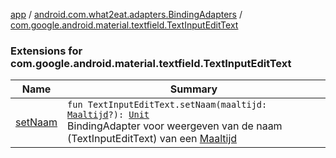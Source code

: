 [app](../../index.md) / [android.com.what2eat.adapters.BindingAdapters](../index.md) / [com.google.android.material.textfield.TextInputEditText](./index.md)

### Extensions for com.google.android.material.textfield.TextInputEditText

| Name | Summary |
|---|---|
| [setNaam](set-naam.md) | `fun TextInputEditText.setNaam(maaltijd: `[`Maaltijd`](../../android.com.what2eat.model/-maaltijd/index.md)`?): `[`Unit`](https://kotlinlang.org/api/latest/jvm/stdlib/kotlin/-unit/index.html)<br>BindingAdapter voor weergeven van de naam (TextInputEditText) van een [Maaltijd](../../android.com.what2eat.model/-maaltijd/index.md) |
